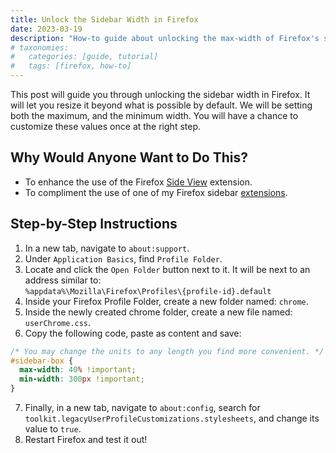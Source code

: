 ```yaml
---
title: Unlock the Sidebar Width in Firefox
date: 2023-03-19
description: "How-to guide about unlocking the max-width of Firefox's sidebar. Doing so net's you a better experience when using extensions within the sidebar."
# taxonomies:
#   categories: [guide, tutorial]
#   tags: [firefox, how-to]
---
```


This post will guide you through unlocking the sidebar width in Firefox. It will let you resize it beyond what is possible by default. We will be setting both the maximum, and the minimum width. You will have a chance to customize these values once at the right step.

<!-- more -->

## Why Would Anyone Want to Do This?

- To enhance the use of the Firefox [Side View](https://addons.mozilla.org/en-US/firefox/addon/side-view/) extension.
- To compliment the use of one of my Firefox sidebar [extensions](https://addons.mozilla.org/en-US/firefox/user/17772574/).

## Step-by-Step Instructions

1. In a new tab, navigate to `about:support`.
2. Under `Application Basics`, find `Profile Folder`.
3. Locate and click the `Open Folder` button next to it. It will be next to an address similar to:  
`%appdata%\Mozilla\Firefox\Profiles\{profile-id}.default`
4. Inside your Firefox Profile Folder, create a new folder named: `chrome`.
5. Inside the newly created chrome folder, create a new file named: `userChrome.css`.
6. Copy the following code, paste as content and save:

```css
/* You may change the units to any length you find more convenient. */
#sidebar-box {
  max-width: 40% !important;
  min-width: 300px !important;
}
```

7. Finally, in a new tab, navigate to `about:config`, search for `toolkit.legacyUserProfileCustomizations.stylesheets`, and change its value to `true`.
8. Restart Firefox and test it out!
